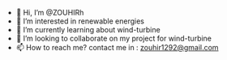 - 👋 Hi, I’m @ZOUHIRh
- 👀 I’m interested in renewable energies 
- 🌱 I’m currently learning about wind-turbine
- 💞️ I’m looking to collaborate on my project for wind-turbine
- 📫 How to reach me? contact me in : zouhir1292@gmail.com

<!---
ZOUHIRh/ZOUHIRh is a ✨ special ✨ repository because its `README.md` (this file) appears on your GitHub profile.
You can click the Preview link to take a look at your changes.
--->
